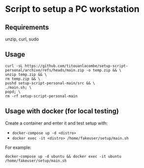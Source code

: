 # Script to setup a PC workstation

## Requirements

unzip, curl, sudo

## Usage

```
curl -sL https://github.com/titouanlacombe/setup-script-personal/archive/refs/heads/main.zip -o temp.zip && \
unzip temp.zip && \
rm temp.zip && \
pushd setup-script-personal-main/src && \
./main.sh; \
popd; \
rm -rf setup-script-personal-main
```

## Usage with docker (for local testing)

Create a container and enter it and test setup with:
- `docker-compose up -d <distro>`
- `docker exec -it <distro> /home/fakeuser/setup/main.sh`

For example:

`docker-compose up -d ubuntu && docker exec -it ubuntu /home/fakeuser/setup/main.sh`
